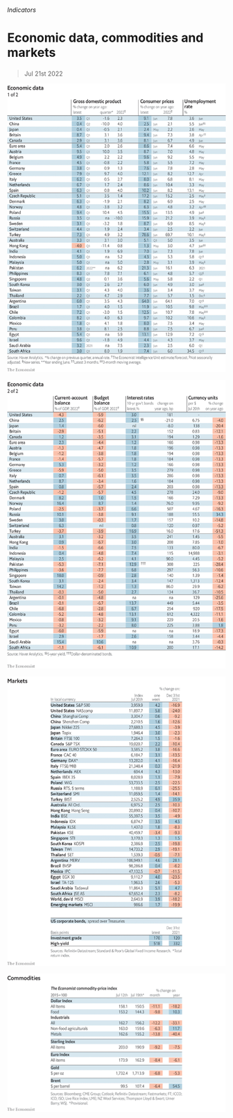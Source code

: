 ###### Indicators

# Economic data, commodities and markets 

#####  

> Jul 21st 2022 

![image](images/20220723_INT101.png) 


![image](images/20220723_INT102.png) 


![image](images/20220723_INT201.png) 


![image](images/20220723_INT401.png) 


